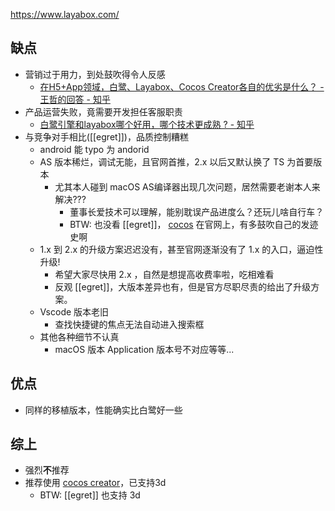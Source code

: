 https://www.layabox.com/


## 缺点
- 营销过于用力，到处鼓吹得令人反感
  - [在H5+App领域，白鹭、Layabox、Cocos Creator各自的优劣是什么？ - 王哲的回答 - 知乎](https://www.zhihu.com/question/48232090/answer/125508247)
- 产品运营失败，竟需要开发担任客服职责
  - [白鹭引擎和layabox哪个好用，哪个技术更成熟 ? - 知乎](https://www.zhihu.com/question/37819832/answer/414867181)
- 与竞争对手相比([[egret]])，品质控制糟糕
  - android 能 typo 为 andorid
  - AS 版本稀烂，调试无能，且官网首推，2.x 以后又默认换了 TS 为首要版本
    - 尤其本人碰到 macOS AS编译器出现几次问题，居然需要老谢本人来解决???
      - 董事长爱技术可以理解，能别耽误产品进度么？还玩儿啥自行车？
      - BTW: 也没看 [[egret]]， [cocos](cocos2dx) 在官网上，有多鼓吹自己的发迹史啊
  - 1.x 到 2.x 的升级方案迟迟没有，甚至官网逐渐没有了 1.x 的入口，逼迫性升级!
    - 希望大家尽快用 2.x ，自然是想提高收费率啦，吃相难看
    - 反观 [[egret]]，大版本差异也有，但是官方尽职尽责的给出了升级方案。
  - Vscode 版本老旧
    - 查找快捷键的焦点无法自动进入搜索框
  - 其他各种细节不认真
    - macOS 版本 Application 版本号不对应等等...


## 优点
- 同样的移植版本，性能确实比白鹭好一些


## 综上
- 强烈**不**推荐
- 推荐使用 [cocos creator](cocos2dx#cocos-creator)，已支持3d
  - BTW: [[egret]] 也支持 3d 
